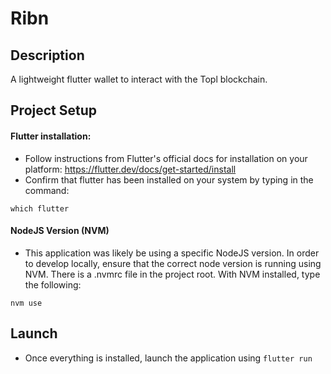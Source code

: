 # Ribn

## Description
A lightweight flutter wallet to interact with the Topl blockchain.

## Project Setup

#### Flutter installation:
* Follow instructions from Flutter's official docs for installation on your platform: https://flutter.dev/docs/get-started/install
* Confirm that flutter has been installed on your system by typing in the command:
```
which flutter
```

#### NodeJS Version (NVM)
* This application was likely be using a specific NodeJS version. In order to develop locally, ensure that the correct node version is running using NVM. There is a .nvmrc file in the project root. With NVM installed, type the following:
```
nvm use
```

## Launch
* Once everything is installed, launch the application using `flutter run`
